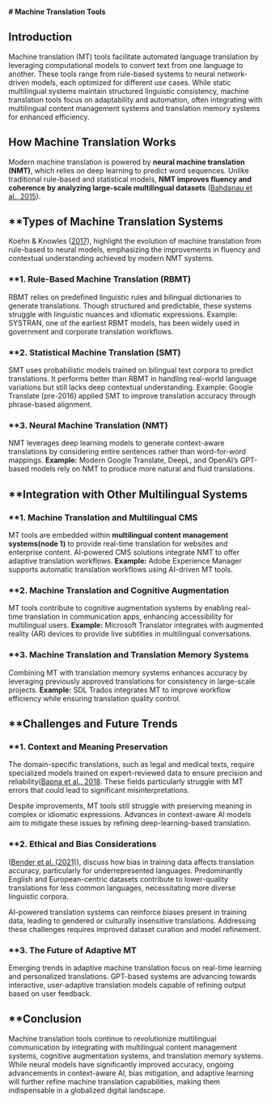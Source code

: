 **\# Machine Translation Tools**

## **Introduction**
Machine translation (MT) tools facilitate automated language translation by leveraging computational models to convert text from one language to another. These tools range from rule-based systems to neural network-driven models, each optimized for different use cases. While static multilingual systems maintain structured linguistic consistency, machine translation tools focus on adaptability and automation, often integrating with multilingual content management systems and translation memory systems for enhanced efficiency.

## **How Machine Translation Works**

Modern machine translation is powered by **neural machine translation (NMT)**, which relies on deep learning to predict word sequences. Unlike traditional rule-based and statistical models, **NMT improves fluency and coherence by analyzing large-scale multilingual datasets** ([Bahdanau et al., 2015](https://arxiv.org/pdf/1409.0473.pdf)).


## **Types of Machine Translation Systems

Koehn & Knowles ([2017](https://aclanthology.org/W17-3204.pdf)), highlight the evolution of machine translation from rule-based to neural models, emphasizing the improvements in fluency and contextual understanding achieved by modern NMT systems.

### **1. Rule-Based Machine Translation (RBMT)
RBMT relies on predefined linguistic rules and bilingual dictionaries to generate translations. Though structured and predictable, these systems struggle with linguistic nuances and idiomatic expressions.
Example: SYSTRAN, one of the earliest RBMT models, has been widely used in government and corporate translation workflows.

### **2. Statistical Machine Translation (SMT)
SMT uses probabilistic models trained on bilingual text corpora to predict translations. It performs better than RBMT in handling real-world language variations but still lacks deep contextual understanding.
Example: Google Translate (pre-2016) applied SMT to improve translation accuracy through phrase-based alignment.

### **3. Neural Machine Translation (NMT)
NMT leverages deep learning models to generate context-aware translations by considering entire sentences rather than word-for-word mappings.
**Example:** Modern Google Translate, DeepL, and OpenAI’s GPT-based models rely on NMT to produce more natural and fluid translations.

## **Integration with Other Multilingual Systems

### **1. Machine Translation and Multilingual CMS
MT tools are embedded within **multilingual content management systems(node 1)** to provide real-time translation for websites and enterprise content. AI-powered CMS solutions integrate NMT to offer adaptive translation workflows.
**Example:**  Adobe Experience Manager supports automatic translation workflows using AI-driven MT tools.

### **2. Machine Translation and Cognitive Augmentation
MT tools contribute to cognitive augmentation systems by enabling real-time translation in communication apps, enhancing accessibility for multilingual users.
**Example:**  Microsoft Translator integrates with augmented reality (AR) devices to provide live subtitles in multilingual conversations.

### **3. Machine Translation and Translation Memory Systems
Combining MT with translation memory systems enhances accuracy by leveraging previously approved translations for consistency in large-scale projects.
**Example:**  SDL Trados integrates MT to improve workflow efficiency while ensuring translation quality control.

## **Challenges and Future Trends

### **1. Context and Meaning Preservation
The domain-specific translations, such as legal and medical texts, require specialized models trained on expert-reviewed data to ensure precision and reliability([Bapna et al., 2018](https://arxiv.org/pdf/1804.09849.pdf). These fields particularly struggle with MT errors that could lead to significant misinterpretations.

Despite improvements, MT tools still struggle with preserving meaning in complex or idiomatic expressions. Advances in context-aware AI models aim to mitigate these issues by refining deep-learning-based translation.

### **2. Ethical and Bias Considerations
([Bender et al. (2021)](https://dl.acm.org/doi/10.1145/3442188.3445922)), discuss how bias in training data affects translation accuracy, particularly for underrepresented languages. Predominantly English and European-centric datasets contribute to lower-quality translations for less common languages, necessitating more diverse linguistic corpora.

AI-powered translation systems can reinforce biases present in training data, leading to gendered or culturally insensitive 
translations. Addressing these challenges requires improved dataset curation and model refinement.

### **3. The Future of Adaptive MT
Emerging trends in adaptive machine translation focus on real-time learning and personalized translations. GPT-based systems are advancing towards interactive, user-adaptive translation models capable of refining output based on user feedback.

## **Conclusion
Machine translation tools continue to revolutionize multilingual communication by integrating with multilingual content management systems, cognitive augmentation systems, and translation memory systems. While neural models have significantly improved accuracy, ongoing advancements in context-aware AI, bias mitigation, and adaptive learning will further refine machine translation capabilities, making them indispensable in a globalized digital landscape.




